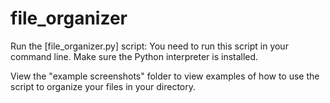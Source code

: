 # file_organizer

Run the [file_organizer.py] script: You need to run this script in your command line. Make sure the Python interpreter is installed.

View the "example screenshots" folder to view examples of how to use the script to organize your files in your directory.
